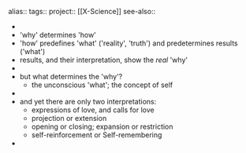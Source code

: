 alias::
tags::
project:: [[X-Science]] 
see-also::

-
- 'why' determines 'how'
- 'how' predefines 'what' ('reality', 'truth') and predetermines results ('what')
- results, and their interpretation, show the _real_ 'why'
-
- but what determines the 'why'?
	- the unconscious 'what'; the concept of self
-
- and yet there are only two interpretations:
	- expressions of love, and calls for love
	- projection or extension
	- opening or closing; expansion or restriction
	- self-reinforcement or Self-remembering
-